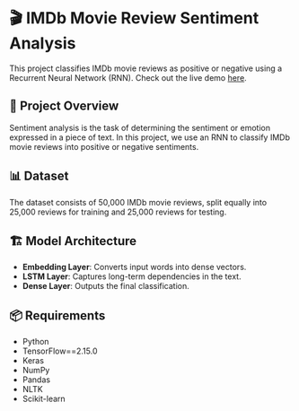 # 🎬 IMDb Movie Review Sentiment Analysis

This project classifies IMDb movie reviews as positive or negative using a Recurrent Neural Network (RNN). Check out the live demo [here](https://sentimentanalysisusingrnn-8dohhnu33vece9pdwdw9zt.streamlit.app/).

## 📝 Project Overview
Sentiment analysis is the task of determining the sentiment or emotion expressed in a piece of text. In this project, we use an RNN to classify IMDb movie reviews into positive or negative sentiments.

## 📊 Dataset
The dataset consists of 50,000 IMDb movie reviews, split equally into 25,000 reviews for training and 25,000 reviews for testing.

## 🏗️ Model Architecture
- **Embedding Layer**: Converts input words into dense vectors.
- **LSTM Layer**: Captures long-term dependencies in the text.
- **Dense Layer**: Outputs the final classification.

## 📦 Requirements
- Python 
- TensorFlow==2.15.0
- Keras
- NumPy
- Pandas
- NLTK
- Scikit-learn
